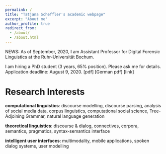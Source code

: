 ```yaml
---
permalink: /
title: "Tatjana Scheffler's academic webpage"
excerpt: "About me"
author_profile: true
redirect_from: 
  - /about/
  - /about.html
---
```




NEWS: As of September, 2020, I am Assistant Professor for Digital Forensic Linguistics at the Ruhr-Universität Bochum.

I am hiring a PhD student (3 years, 65% position). Please ask me for details. Application deadline: August 9, 2020. [pdf] [German pdf] [link]


Research Interests
=====

**computational linguistics**: discourse modelling, discourse parsing, analysis of social media data, corpus linguistics, computational social science, Tree-Adjoining Grammar, natural language generation

**theoretical linguistics**: discourse & dialog, connectives, corpora, semantics, pragmatics, syntax-semantics interface

**intelligent user interfaces**: multimodality, mobile applications, spoken dialog systems, user modelling